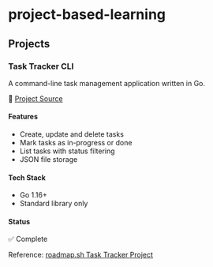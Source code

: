 # project-based-learning

## Projects

### Task Tracker CLI
A command-line task management application written in Go.

🔗 [Project Source](https://github.com/ellyx13/project-based-learning/tree/main/go/taskTrackers)

#### Features
- Create, update and delete tasks
- Mark tasks as in-progress or done
- List tasks with status filtering
- JSON file storage

#### Tech Stack
- Go 1.16+
- Standard library only

#### Status
✅ Complete

Reference: [roadmap.sh Task Tracker Project](https://roadmap.sh/projects/task-tracker)